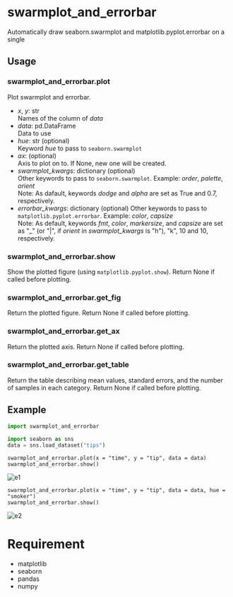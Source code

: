 # swarmplot_and_errorbar
Automatically draw seaborn.swarmplot and matplotlib.pyplot.errorbar on a single

## Usage
### swarmplot_and_errorbar.plot
Plot swarmplot and errorbar.
- *x*, *y*: str  
Names of the column of *data*
- *data*: pd.DataFrame  
Data to use
- *hue*: str (optional)  
Keyword *hue* to pass to ```seaborn.swarmplot```
- *ax*: (optional)  
Axis to plot on to. If None, new one will be created.
- *swarmplot_kwargs*: dictionary (optional)  
Other keywords to pass to ```seaborn.swarmplot```. Example: *order*, *palette*, *orient*  
Note: As dafault, keywords *dodge* and *alpha* are set as True and 0.7, respectively.
- *errorbar_kwargs*: dictionary (optional)
Other keywords to pass to ```matplotlib.pyplot.errorbar```. Example: *color*, *capsize*  
Note: As default, keywords *fmt*, *color*, *markersize*, and *capsize* are set as "_" (or "|", if *orient* in *swarmplot_kwargs* is "h"), "k", 10 and 10, respectively.

### swarmplot_and_errorbar.show
Show the plotted figure (using ```matplotlib.pyplot.show```). Return None if called before plotting.

### swarmplot_and_errorbar.get_fig
Return the plotted figure. Return None if called before plotting.

### swarmplot_and_errorbar.get_ax
Return the plotted axis. Return None if called before plotting.

### swarmplot_and_errorbar.get_table
Return the table describing mean values, standard errors, and the number of samples in each category. Return None if called before plotting.

## Example
```python
import swarmplot_and_errorbar

import seaborn as sns
data = sns.load_dataset("tips")
```

```
swarmplot_and_errorbar.plot(x = "time", y = "tip", data = data)
swarmplot_and_errorbar.show()
```
![e1](https://user-images.githubusercontent.com/87290343/126040310-840a844b-7ea5-46ba-8c73-0c0d383069f2.png)

```
swarmplot_and_errorbar.plot(x = "time", y = "tip", data = data, hue = "smoker")
swarmplot_and_errorbar.show()
```
![e2](https://user-images.githubusercontent.com/87290343/126040508-74ec4f7e-bcc3-465f-b0ce-126f07eb8b03.png)

# Requirement
- matplotlib
- seaborn
- pandas
- numpy
